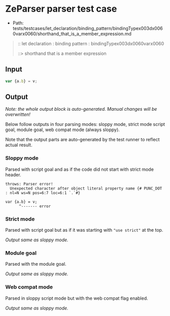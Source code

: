 # ZeParser parser test case

- Path: tests/testcases/let_declaration/binding_pattern/bindingTypex003dx0060varx0060/shorthand_that_is_a_member_expression.md

> :: let declaration : binding pattern : bindingTypex003dx0060varx0060
>
> ::> shorthand that is a member expression

## Input

`````js
var {a.b} = v;
`````

## Output

_Note: the whole output block is auto-generated. Manual changes will be overwritten!_

Below follow outputs in four parsing modes: sloppy mode, strict mode script goal, module goal, web compat mode (always sloppy).

Note that the output parts are auto-generated by the test runner to reflect actual result.

### Sloppy mode

Parsed with script goal and as if the code did not start with strict mode header.

`````
throws: Parser error!
  Unexpected character after object literal property name {# PUNC_DOT : nl=N ws=N pos=6:7 loc=6:1 `.`#}

var {a.b} = v;
      ^------- error
`````

### Strict mode

Parsed with script goal but as if it was starting with `"use strict"` at the top.

_Output same as sloppy mode._

### Module goal

Parsed with the module goal.

_Output same as sloppy mode._

### Web compat mode

Parsed in sloppy script mode but with the web compat flag enabled.

_Output same as sloppy mode._
